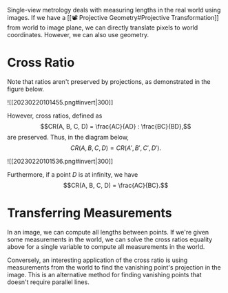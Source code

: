 Single-view metrology deals with measuring lengths in the real world using images. If we have a [[📽️ Projective Geometry#Projective Transformation]] from world to image plane, we can directly translate pixels to world coordinates. However, we can also use geometry.

# Cross Ratio
Note that ratios aren't preserved by projections, as demonstrated in the figure below.

![[20230220101455.png#invert|300]]

However, cross ratios, defined as $$CR(A, B, C, D) = \frac{AC}{AD} : \frac{BC}{BD},$$ are preserved. Thus, in the diagram below, $$CR(A, B, C, D) = CR(A', B', C', D').$$

![[20230220101536.png#invert|300]]

Furthermore, if a point $D$ is at infinity, we have $$CR(A, B, C, D) = \frac{AC}{BC}.$$

# Transferring Measurements
In an image, we can compute all lengths between points. If we're given some measurements in the world, we can solve the cross ratios equality above for a single variable to compute all measurements in the world.

Conversely, an interesting application of the cross ratio is using measurements from the world to find the vanishing point's projection in the image. This is an alternative method for finding vanishing points that doesn't require parallel lines.